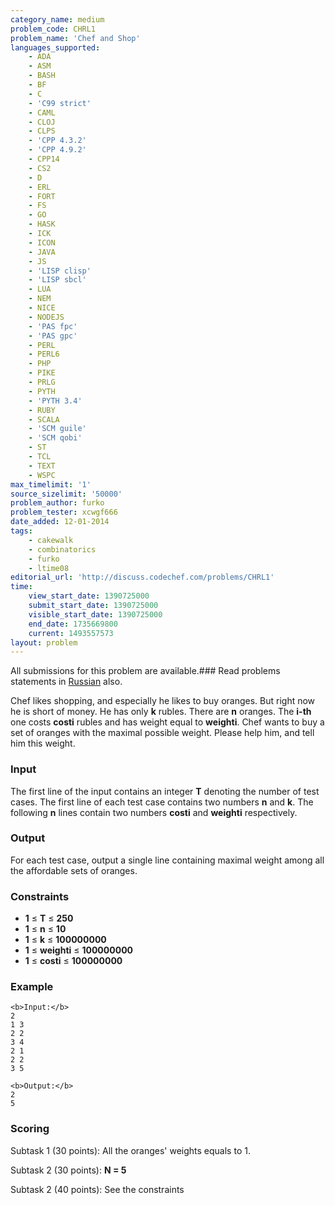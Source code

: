 ```yaml
---
category_name: medium
problem_code: CHRL1
problem_name: 'Chef and Shop'
languages_supported:
    - ADA
    - ASM
    - BASH
    - BF
    - C
    - 'C99 strict'
    - CAML
    - CLOJ
    - CLPS
    - 'CPP 4.3.2'
    - 'CPP 4.9.2'
    - CPP14
    - CS2
    - D
    - ERL
    - FORT
    - FS
    - GO
    - HASK
    - ICK
    - ICON
    - JAVA
    - JS
    - 'LISP clisp'
    - 'LISP sbcl'
    - LUA
    - NEM
    - NICE
    - NODEJS
    - 'PAS fpc'
    - 'PAS gpc'
    - PERL
    - PERL6
    - PHP
    - PIKE
    - PRLG
    - PYTH
    - 'PYTH 3.4'
    - RUBY
    - SCALA
    - 'SCM guile'
    - 'SCM qobi'
    - ST
    - TCL
    - TEXT
    - WSPC
max_timelimit: '1'
source_sizelimit: '50000'
problem_author: furko
problem_tester: xcwgf666
date_added: 12-01-2014
tags:
    - cakewalk
    - combinatorics
    - furko
    - ltime08
editorial_url: 'http://discuss.codechef.com/problems/CHRL1'
time:
    view_start_date: 1390725000
    submit_start_date: 1390725000
    visible_start_date: 1390725000
    end_date: 1735669800
    current: 1493557573
layout: problem
---
```

All submissions for this problem are available.###  Read problems statements in [Russian](http://www.codechef.com/download/translated/LTIME08/russian/CHRL1.pdf) also.

Chef likes shopping, and especially he likes to buy oranges. But right now he is short of money. He has only **k** rubles. There are **n** oranges. The **i-th** one costs **costi** rubles and has weight equal to **weighti**. Chef wants to buy a set of oranges with the maximal possible weight. Please help him, and tell him this weight.

### Input

The first line of the input contains an integer **T** denoting the number of test cases. The first line of each test case contains two numbers **n** and **k**. The following **n** lines contain two numbers **costi** and **weighti** respectively.

### Output

For each test case, output a single line containing maximal weight among all the affordable sets of oranges.

### Constraints

- **1** ≤ **T** ≤  **250**
- **1** ≤ **n** ≤  **10**
- **1** ≤ **k** ≤  **100000000**
- **1** ≤ **weighti** ≤  **100000000**
- **1** ≤ **costi** ≤  **100000000**

### Example

```
<b>Input:</b>
2
1 3
2 2
3 4
2 1
2 2
3 5

<b>Output:</b>
2
5

```
### Scoring

Subtask 1 (30 points): All the oranges' weights equals to 1.

Subtask 2 (30 points):  **N = 5** 

Subtask 2 (40 points): See the constraints